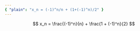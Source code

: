 ```yaml
---
{ "plain": "x_n = (-1)^n/n + (1+(-1)^n)/2" }
---
```


$$ x_n = \frac{(-1)^n}{n} + \frac{1 + (-1)^n}{2} $$